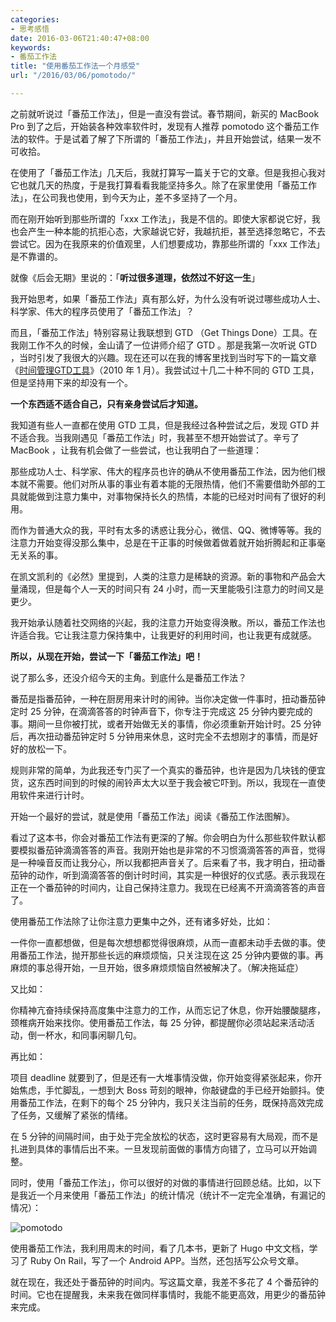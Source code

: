 ```yaml
---
categories:
- 思考感悟
date: 2016-03-06T21:40:47+08:00
keywords:
- 番茄工作法
title: "使用番茄工作法一个月感受"
url: "/2016/03/06/pomotodo/"

---
```


之前就听说过「番茄工作法」，但是一直没有尝试。春节期间，新买的 MacBook Pro 到了之后，开始装各种效率软件时，发现有人推荐 pomotodo 这个番茄工作法的软件。于是试着了解了下所谓的「番茄工作法」，并且开始尝试，结果一发不可收拾。

在使用了「番茄工作法」几天后，我就打算写一篇关于它的文章。但是我担心我对它也就几天的热度，于是我打算看看我能坚持多久。除了在家里使用「番茄工作法」，在公司我也使用，到今天为止，差不多坚持了一个月。

而在刚开始听到那些所谓的「xxx 工作法」，我是不信的。即使大家都说它好，我也会产生一种本能的抗拒心态，大家越说它好，我越抗拒，甚至选择忽略它，不去尝试它。因为在我原来的价值观里，人们想要成功，靠那些所谓的「xxx 工作法」是不靠谱的。

就像《后会无期》里说的：「**听过很多道理，依然过不好这一生**」

我开始思考，如果「番茄工作法」真有那么好，为什么没有听说过哪些成功人士、科学家、伟大的程序员使用了「番茄工作法」？

而且，「番茄工作法」特别容易让我联想到 GTD （Get Things Done）工具。在我刚工作不久的时候，金山请了一位讲师介绍了 GTD 。那是我第一次听说 GTD ，当时引发了我很大的兴趣。现在还可以在我的博客里找到当时写下的一篇文章《[时间管理GTD工具](http://blog.coderzh.com/2010/01/03/1638096/)》（2010 年 1 月）。我尝试过十几二十种不同的 GTD 工具，但是坚持用下来的却没有一个。

**一个东西适不适合自己，只有亲身尝试后才知道。**

我知道有些人一直都在使用 GTD 工具，但是我经过各种尝试之后，发现 GTD 并不适合我。当我刚遇见「番茄工作法」时，我甚至不想开始尝试了。辛亏了 MacBook ，让我有机会做了一些尝试，也让我明白了一些道理：

那些成功人士、科学家、伟大的程序员也许的确从不使用番茄工作法，因为他们根本就不需要。他们对所从事的事业有着本能的无限热情，他们不需要借助外部的工具就能做到注意力集中，对事物保持长久的热情，本能的已经对时间有了很好的利用。

而作为普通大众的我，平时有太多的诱惑让我分心，微信、QQ、微博等等。我的注意力开始变得没那么集中，总是在干正事的时候做着做着就开始折腾起和正事毫无关系的事。

在凯文凯利的《必然》里提到，人类的注意力是稀缺的资源。新的事物和产品会大量涌现，但是每个人一天的时间只有 24 小时，而一天里能吸引注意力的时间又是更少。

我开始承认随着社交网络的兴起，我的注意力开始变得涣散。所以，番茄工作法也许适合我。它让我注意力保持集中，让我更好的利用时间，也让我更有成就感。

**所以，从现在开始，尝试一下「番茄工作法」吧！**

说了那么多，还没介绍今天的主角。到底什么是番茄工作法？

番茄是指番茄钟，一种在厨房用来计时的闹钟。当你决定做一件事时，扭动番茄钟定时 25 分钟，在滴滴答答的时钟声音下，你专注于完成这 25 分钟内要完成的事。期间一旦你被打扰，或者开始做无关的事情，你必须重新开始计时。25 分钟后，再次扭动番茄钟定时 5 分钟用来休息，这时完全不去想刚才的事情，而是好好的放松一下。

规则非常的简单，为此我还专门买了一个真实的番茄钟，也许是因为几块钱的便宜货，这东西时间到的时候的闹铃声太大以至于我会被它吓到。所以，我现在一直使用软件来进行计时。

开始一个最好的尝试，就是使用「番茄工作法」阅读《番茄工作法图解》。

看过了这本书，你会对番茄工作法有更深的了解。你会明白为什么那些软件默认都要模拟番茄钟滴滴答答的声音。我刚开始也是非常的不习惯滴滴答答的声音，觉得是一种噪音反而让我分心，所以我都把声音关了。后来看了书，我才明白，扭动番茄钟的动作，听到滴滴答答的倒计时时间，其实是一种很好的仪式感。表示我现在正在一个番茄钟的时间内，让自己保持注意力。我现在已经离不开滴滴答答的声音了。

使用番茄工作法除了让你注意力更集中之外，还有诸多好处，比如：

一件你一直都想做，但是每次想想都觉得很麻烦，从而一直都未动手去做的事。使用番茄工作法，抛开那些长远的麻烦烦恼，只关注现在这 25 分钟内要做的事。再麻烦的事总得开始，一旦开始，很多麻烦烦恼自然被解决了。（解决拖延症）

又比如：

你精神亢奋持续保持高度集中注意力的工作，从而忘记了休息，你开始腰酸腿疼，颈椎病开始来找你。使用番茄工作法，每 25 分钟，都提醒你必须站起来活动活动，倒一杯水，和同事闲聊几句。

再比如：

项目 deadline 就要到了，但是还有一大堆事情没做，你开始变得紧张起来，你开始焦虑，手忙脚乱，一想到大 Boss 苛刻的眼神，你敲键盘的手已经开始颤抖。使用番茄工作法，在剩下的每个 25 分钟内，我只关注当前的任务，既保持高效完成了任务，又缓解了紧张的情绪。

在 5 分钟的间隔时间，由于处于完全放松的状态，这时更容易有大局观，而不是扎进到具体的事情后出不来。一旦发现前面做的事情方向错了，立马可以开始调整。

同时，使用「番茄工作法」，你可以很好的对做的事情进行回顾总结。比如，以下是我近一个月来使用「番茄工作法」的统计情况（统计不一定完全准确，有漏记的情况）：

![pomotodo](http://7xlx3k.com1.z0.glb.clouddn.com/pomotodo.png)

使用番茄工作法，我利用周末的时间，看了几本书，更新了 Hugo 中文文档，学习了 Ruby On Rail，写了一个 Android APP。当然，还包括写公众号文章。

就在现在，我还处于番茄钟的时间内。写这篇文章，我差不多花了 4 个番茄钟的时间。它也在提醒我，未来我在做同样事情时，我能不能更高效，用更少的番茄钟来完成。